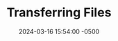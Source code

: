 ---
title: Transferring Files
date: 2024-03-16 15:54:00 -0500
categories: [CCNP,Device Management]
tags: [ssh,scp,ftp,cisco]     # TAG names should always be lowercase
---